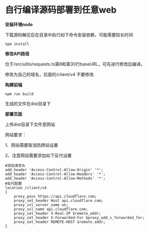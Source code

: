 # 自行编译源码部署到任意web

**安装环境node**

下载源码解压后在目录中执行如下命令安装依赖，可能需要较长时间

```
npm install
```

**修改API路径**

位于/src/utils/requests.ts第8和第30行baseURL，可先进行修改后编译。

修改为自己的域名，后面的/client/v4 不要修改.

**构建前端**

```
npm run build
```

生成的文件在dist目录下

**部署页面**

上传dist目录下文件至网站

网站要求：

1、网站需要取消防跨站设置

2、注意网站需要添加如下反代设置

```
#添加请求头
add_header 'Access-Control-Allow-Origin' '*';
add_header 'Access-Control-Allow-Headers' '*';
add_header 'Access-Control-Allow-Methods' '*';
#反代配置
location /client/v4
{
    proxy_pass https://api.cloudflare.com;
    proxy_set_header Host api.cloudflare.com;
    proxy_ssl_server_name on;
    proxy_ssl_name api.cloudflare.com;
    proxy_set_header X-Real-IP $remote_addr;
    proxy_set_header X-Forwarded-For $proxy_add_x_forwarded_for;
    proxy_set_header REMOTE-HOST $remote_addr;
} 
```

